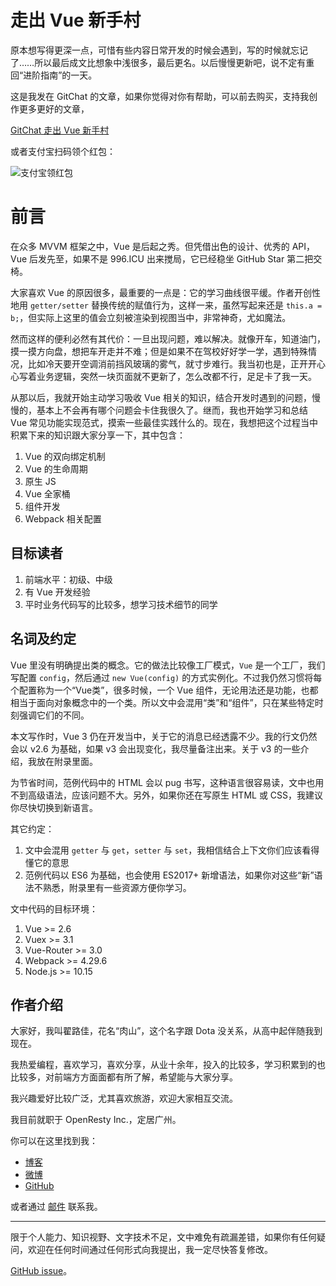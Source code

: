 走出 Vue 新手村
==============

原本想写得更深一点，可惜有些内容日常开发的时候会遇到，写的时候就忘记了……所以最后成文比想象中浅很多，最后更名。以后慢慢更新吧，说不定有重回“进阶指南”的一天。

这是我发在 GitChat 的文章，如果你觉得对你有帮助，可以前去购买，支持我创作更多更好的文章，

[GitChat 走出 Vue 新手村](https://gitbook.cn/gitchat/activity/5ca6d6d3f8b5922e127e87c4)

或者支付宝扫码领个红包：

![支付宝领红包](https://qiniu.meathill.com/wp-content/uploads/2019/05/%E6%94%AF%E4%BB%98%E5%AE%9D%E7%BA%A2%E5%8C%85-269x300.png)

前言
========

在众多 MVVM 框架之中，Vue 是后起之秀。但凭借出色的设计、优秀的 API，Vue 后发先至，如果不是 996.ICU 出来搅局，它已经稳坐 GitHub Star 第二把交椅。

大家喜欢 Vue 的原因很多，最重要的一点是：它的学习曲线很平缓。作者开创性地用 `getter/setter` 替换传统的赋值行为，这样一来，虽然写起来还是 `this.a = b;`，但实际上这里的值会立刻被渲染到视图当中，非常神奇，尤如魔法。

然而这样的便利必然有其代价：一旦出现问题，难以解决。就像开车，知道油门，摸一摸方向盘，想把车开走并不难；但是如果不在驾校好好学一学，遇到特殊情况，比如冷天要开空调消前挡风玻璃的雾气，就寸步难行。我当初也是，正开开心心写着业务逻辑，突然一块页面就不更新了，怎么改都不行，足足卡了我一天。

从那以后，我就开始主动学习吸收 Vue 相关的知识，结合开发时遇到的问题，慢慢的，基本上不会再有哪个问题会卡住我很久了。继而，我也开始学习和总结 Vue 常见功能实现范式，摸索一些最佳实践什么的。现在，我想把这个过程当中积累下来的知识跟大家分享一下，其中包含：

1. Vue 的双向绑定机制
2. Vue 的生命周期
3. 原生 JS
4. Vue 全家桶
5. 组件开发
6. Webpack 相关配置

目标读者
--------

1. 前端水平：初级、中级
2. 有 Vue 开发经验
3. 平时业务代码写的比较多，想学习技术细节的同学

名词及约定
--------

Vue 里没有明确提出类的概念。它的做法比较像工厂模式，`Vue` 是一个工厂，我们写配置 `config`，然后通过 `new Vue(config)` 的方式实例化。不过我仍然习惯将每个配置称为一个“Vue类”，很多时候，一个 Vue 组件，无论用法还是功能，也都相当于面向对象概念中的一个类。所以文中会混用“类”和“组件”，只在某些特定时刻强调它们的不同。

本文写作时，Vue 3 仍在开发当中，关于它的消息已经透露不少。我的行文仍然会以 v2.6 为基础，如果 v3 会出现变化，我尽量备注出来。关于 v3 的一些介绍，我放在附录里面。

为节省时间，范例代码中的 HTML 会以 pug 书写，这种语言很容易读，文中也用不到高级语法，应该问题不大。另外，如果你还在写原生 HTML 或 CSS，我建议你尽快切换到新语言。

其它约定：

1. 文中会混用 `getter` 与 `get`，`setter` 与 `set`，我相信结合上下文你们应该看得懂它的意思
2. 范例代码以 ES6 为基础，也会使用 ES2017+ 新增语法，如果你对这些“新”语法不熟悉，附录里有一些资源方便你学习。

文中代码的目标环境：

1. Vue >= 2.6
2. Vuex >= 3.1
3. Vue-Router >= 3.0
4. Webpack >= 4.29.6
5. Node.js >= 10.15

作者介绍
--------

大家好，我叫翟路佳，花名“肉山”，这个名字跟 Dota 没关系，从高中起伴随我到现在。

我热爱编程，喜欢学习，喜欢分享，从业十余年，投入的比较多，学习积累到的也比较多，对前端方方面面都有所了解，希望能与大家分享。

我兴趣爱好比较广泛，尤其喜欢旅游，欢迎大家相互交流。

我目前就职于 OpenResty Inc.，定居广州。

你可以在这里找到我：

* [博客](https://blog.meathill.com)
* [微博](https://weibo.com/meathill)
* [GitHub](https://github.com/meathill)

或者通过 [邮件](mailto:meathill@gmail.com) 联系我。

--------

限于个人能力、知识视野、文字技术不足，文中难免有疏漏差错，如果你有任何疑问，欢迎在任何时间通过任何形式向我提出，我一定尽快答复修改。

[GitHub issue](https://github.com/meathill/gitbook-path-to-advanced-vuer/issues)。
